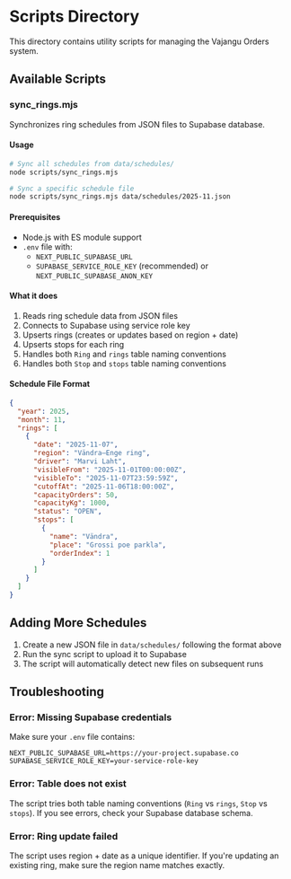 # Scripts Directory

This directory contains utility scripts for managing the Vajangu Orders system.

## Available Scripts

### sync_rings.mjs

Synchronizes ring schedules from JSON files to Supabase database.

#### Usage

```bash
# Sync all schedules from data/schedules/
node scripts/sync_rings.mjs

# Sync a specific schedule file
node scripts/sync_rings.mjs data/schedules/2025-11.json
```

#### Prerequisites

- Node.js with ES module support
- `.env` file with:
  - `NEXT_PUBLIC_SUPABASE_URL`
  - `SUPABASE_SERVICE_ROLE_KEY` (recommended) or `NEXT_PUBLIC_SUPABASE_ANON_KEY`

#### What it does

1. Reads ring schedule data from JSON files
2. Connects to Supabase using service role key
3. Upserts rings (creates or updates based on region + date)
4. Upserts stops for each ring
5. Handles both `Ring` and `rings` table naming conventions
6. Handles both `Stop` and `stops` table naming conventions

#### Schedule File Format

```json
{
  "year": 2025,
  "month": 11,
  "rings": [
    {
      "date": "2025-11-07",
      "region": "Vändra–Enge ring",
      "driver": "Marvi Laht",
      "visibleFrom": "2025-11-01T00:00:00Z",
      "visibleTo": "2025-11-07T23:59:59Z",
      "cutoffAt": "2025-11-06T18:00:00Z",
      "capacityOrders": 50,
      "capacityKg": 1000,
      "status": "OPEN",
      "stops": [
        {
          "name": "Vändra",
          "place": "Grossi poe parkla",
          "orderIndex": 1
        }
      ]
    }
  ]
}
```

## Adding More Schedules

1. Create a new JSON file in `data/schedules/` following the format above
2. Run the sync script to upload it to Supabase
3. The script will automatically detect new files on subsequent runs

## Troubleshooting

### Error: Missing Supabase credentials

Make sure your `.env` file contains:
```
NEXT_PUBLIC_SUPABASE_URL=https://your-project.supabase.co
SUPABASE_SERVICE_ROLE_KEY=your-service-role-key
```

### Error: Table does not exist

The script tries both table naming conventions (`Ring` vs `rings`, `Stop` vs `stops`). If you see errors, check your Supabase database schema.

### Error: Ring update failed

The script uses region + date as a unique identifier. If you're updating an existing ring, make sure the region name matches exactly.
